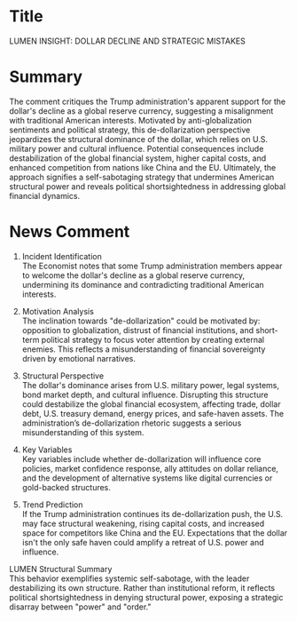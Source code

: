 # Title
LUMEN INSIGHT: DOLLAR DECLINE AND STRATEGIC MISTAKES

# Summary
The comment critiques the Trump administration's apparent support for the dollar's decline as a global reserve currency, suggesting a misalignment with traditional American interests. Motivated by anti-globalization sentiments and political strategy, this de-dollarization perspective jeopardizes the structural dominance of the dollar, which relies on U.S. military power and cultural influence. Potential consequences include destabilization of the global financial system, higher capital costs, and enhanced competition from nations like China and the EU. Ultimately, the approach signifies a self-sabotaging strategy that undermines American structural power and reveals political shortsightedness in addressing global financial dynamics.

# News Comment
1. Incident Identification  
The Economist notes that some Trump administration members appear to welcome the dollar's decline as a global reserve currency, undermining its dominance and contradicting traditional American interests.

2. Motivation Analysis  
The inclination towards "de-dollarization" could be motivated by: opposition to globalization, distrust of financial institutions, and short-term political strategy to focus voter attention by creating external enemies. This reflects a misunderstanding of financial sovereignty driven by emotional narratives.

3. Structural Perspective  
The dollar's dominance arises from U.S. military power, legal systems, bond market depth, and cultural influence. Disrupting this structure could destabilize the global financial ecosystem, affecting trade, dollar debt, U.S. treasury demand, energy prices, and safe-haven assets. The administration’s de-dollarization rhetoric suggests a serious misunderstanding of this system.

4. Key Variables  
Key variables include whether de-dollarization will influence core policies, market confidence response, ally attitudes on dollar reliance, and the development of alternative systems like digital currencies or gold-backed structures.

5. Trend Prediction  
If the Trump administration continues its de-dollarization push, the U.S. may face structural weakening, rising capital costs, and increased space for competitors like China and the EU. Expectations that the dollar isn't the only safe haven could amplify a retreat of U.S. power and influence.

LUMEN Structural Summary  
This behavior exemplifies systemic self-sabotage, with the leader destabilizing its own structure. Rather than institutional reform, it reflects political shortsightedness in denying structural power, exposing a strategic disarray between "power" and "order."
